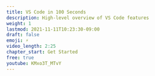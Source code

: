 ```yaml
---
title: VS Code in 100 Seconds
description: High-level overview of VS Code features
weight: 1
lastmod: 2021-11-11T10:23:30-09:00
draft: false
emoji: ⚡
video_length: 2:25
chapter_start: Get Started
free: true
youtube: KMxo3T_MTvY
---
```



